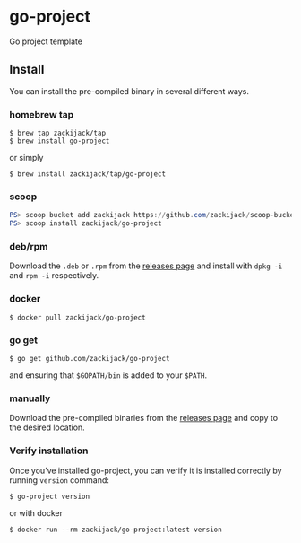# go-project

Go project template

## Install

You can install the pre-compiled binary in several different ways.

### homebrew tap

```shell
$ brew tap zackijack/tap
$ brew install go-project
```

or simply

```shell
$ brew install zackijack/tap/go-project
```

### scoop

```powershell
PS> scoop bucket add zackijack https://github.com/zackijack/scoop-bucket.git
PS> scoop install zackijack/go-project
```

### deb/rpm

Download the `.deb` or `.rpm` from the [releases page](https://github.com/zackijack/go-project/releases) and install with `dpkg -i` and `rpm -i` respectively.

### docker

```shell
$ docker pull zackijack/go-project
```

### go get

```shell
$ go get github.com/zackijack/go-project
```

and ensuring that `$GOPATH/bin` is added to your `$PATH`.

### manually

Download the pre-compiled binaries from the [releases page](https://github.com/zackijack/go-project/releases) and copy to the desired location.

### Verify installation

Once you’ve installed go-project, you can verify it is installed correctly by running `version` command:
```shell
$ go-project version
```

or with docker

```shell
$ docker run --rm zackijack/go-project:latest version
```

